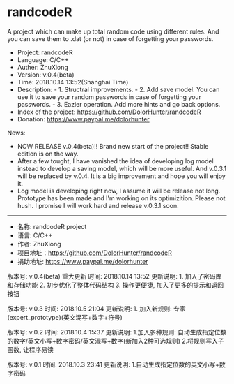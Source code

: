 # randcodeR
A project which can make up total random code using different rules. And you can save them to .dat (or not) in case of forgetting your passwords.

- Project:	randcodeR
- Language:	C/C++
- Auther:	ZhuXiong
- Version:	v.0.4(beta)
- Time:	2018.10.14		 13:52(Shanghai Time)
- Description:
              - 1. Structral improvements.
              - 2. Add save model. You can use it to save your random passwords in case of forgetting your passwords.
              - 3. Eazier operation. Add more hints and go back options.
- Index of the project: https://github.com/DolorHunter/randcodeR
- Donation:             https://www.paypal.me/dolorhunter

News:

 - NOW RELEASE v.0.4(beta)!! Brand new start of the project!! Stable edition is on the way.
 - After a few tought, I have vanished the idea of developing log model instead to develop a saving model, which will be more useful. And v.0.3.1 will be replaced by v.0.4. It is a big improvement and hope you will enjoy it.
 - Log model is developing right now, I assume it will be release not long. Prototype has been made and I'm working on its optimizition. Please not hush. I promise I will work hard and release v.0.3.1 soon.


_______________________________________________________________________________________________________________
- 名称:    randcodeR project
- 语言:    C/C++
- 作者:    ZhuXiong
- 项目地址：https://github.com/DolorHunter/randcodeR
- 捐助地址: https://www.paypal.me/dolorhunter


版本号: v.0.4(beta)  重大更新
时间: 2018.10.14        13:52
更新说明:        1. 加入了密码库和存储功能
                2. 初步优化了整体代码结构
                3. 操作更便捷, 加入了更多的提示和返回按钮

版本号:    v.0.3
时间:    2018.10.5        21:04
更新说明:    1. 加入新规则: 专家(expert_prototype)(英文混写+数字+符号)

版本号:    v.0.2
时间:    2018.10.4        15:37
更新说明:    1.加入多种规则: 自动生成指定位数的数字/英文小写+数字密码/英文混写+数字(新加入2种可选规则)
             2.将规则写入子函数, 让程序易读

版本号:    v.0.1
时间:    2018.10.3        23:41
更新说明:    1.自动生成指定位数的英文小写+数字密码
